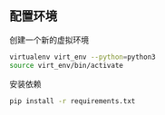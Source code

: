 ## 配置环境
创建一个新的虚拟环境
```sh
virtualenv virt_env --python=python3
source virt_env/bin/activate
```
安装依赖
```sh
pip install -r requirements.txt
```